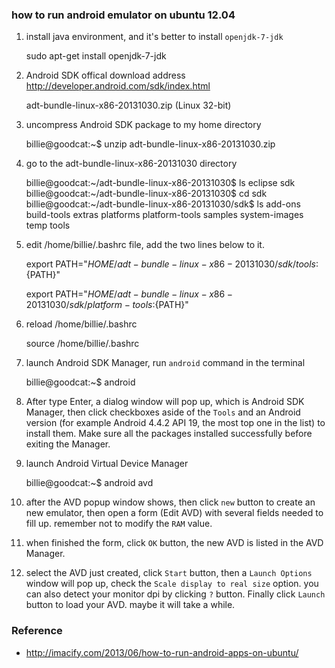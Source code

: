 ### how to run android emulator on ubuntu 12.04

1. install java environment, and it's better to install `openjdk-7-jdk`

   sudo apt-get install openjdk-7-jdk

2. Android SDK offical download address http://developer.android.com/sdk/index.html

   adt-bundle-linux-x86-20131030.zip (Linux 32-bit)

3. uncompress Android SDK package to my home directory

   billie@goodcat:~$ unzip adt-bundle-linux-x86-20131030.zip

4. go to the adt-bundle-linux-x86-20131030 directory

   billie@goodcat:~/adt-bundle-linux-x86-20131030$ ls
   eclipse  sdk
   billie@goodcat:~/adt-bundle-linux-x86-20131030$ cd sdk
   billie@goodcat:~/adt-bundle-linux-x86-20131030/sdk$ ls
   add-ons  build-tools  extras  platforms  platform-tools  samples  system-images  temp  tools

5. edit /home/billie/.bashrc file, add the two lines below to it.

   export PATH="${HOME}/adt-bundle-linux-x86-20131030/sdk/tools:${PATH}"

   export PATH="${HOME}/adt-bundle-linux-x86-20131030/sdk/platform-tools:${PATH}"

6. reload /home/billie/.bashrc

   source /home/billie/.bashrc

7. launch Android SDK Manager, run `android` command in the terminal

   billie@goodcat:~$ android

8. After type Enter, a dialog window will pop up, which is Android SDK Manager, then click checkboxes aside of
the `Tools` and an Android version (for example Android 4.4.2 API 19, the most top one in the list)
to install them. Make sure all the packages installed successfully before exiting the Manager.

9. launch Android Virtual Device Manager

   billie@goodcat:~$ android avd

10. after the AVD popup window shows, then click `new` button to create an new emulator,
then open a form (Edit AVD) with several fields needed to fill up. remember not to modify the `RAM` value.

11. when finished the form, click `OK` button, the new AVD is listed in the AVD Manager.

12. select the AVD just created, click `Start` button, then a `Launch Options` window will pop up, check
the `Scale display to real size` option. you can also detect your monitor dpi by clicking `?` button.
Finally click `Launch` button to load your AVD. maybe it will take a while.

### Reference

* http://imacify.com/2013/06/how-to-run-android-apps-on-ubuntu/
